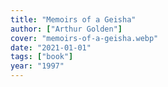 ```yaml
---
title: "Memoirs of a Geisha"
author: ["Arthur Golden"]
cover: "memoirs-of-a-geisha.webp"
date: "2021-01-01"
tags: ["book"]
year: "1997"
---
```

